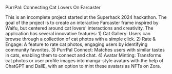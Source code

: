 PurrPal: Connecting Cat Lovers On Farcaster

This is an incomplete project started at the Superhack 2024 hackathon.
The goal of the project is to create an interactive Farcaster frame inspired by Waifu, but centered around cat lovers' interactions and creativity. The application has several innovative features: 1) Cat Gallery: Users can browse through a collection of cat photos with a simple click. 2) Rate & Engage: A feature to rate cat photos, engaging users by identifying community favorites. 3) PurrPal Connect: Matches users with similar tastes in cats, enabling them to connect and chat. 4) Avatar Minting: Transforms cat photos or user profile images into manga-style avatars with the help of ChatGPT and DallE, with an option to mint these avatars as NFTs on Zora.


